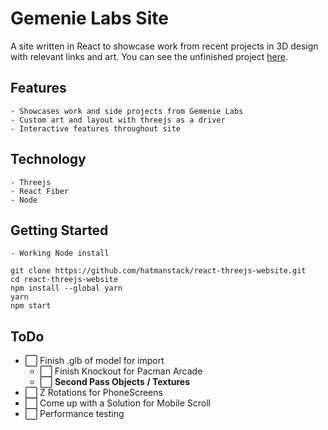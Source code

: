 # Gemenie Labs Site

A site written in React to showcase work from recent projects in 3D design with relevant links and art.  You can see the unfinished project [here](https://cg-portfolio.site/).

## Features

    - Showcases work and side projects from Gemenie Labs
    - Custom art and layout with threejs as a driver
    - Interactive features throughout site

## Technology

    - Threejs
    - React Fiber
    - Node
    
## Getting Started

    - Working Node install
    
```
git clone https://github.com/hatmanstack/react-threejs-website.git
cd react-threejs-website
npm install --global yarn
yarn
npm start
```

## ToDo

- ⬜ Finish .glb of model for import
    - ⬜ Finish Knockout for Pacman Arcade  
    - ⬜ <strong>Second Pass Objects / Textures</strong>
- ⬜ Z Rotations for PhoneScreens
- ⬜ Come up with a Solution for Mobile Scroll   
- ⬜ Performance testing
